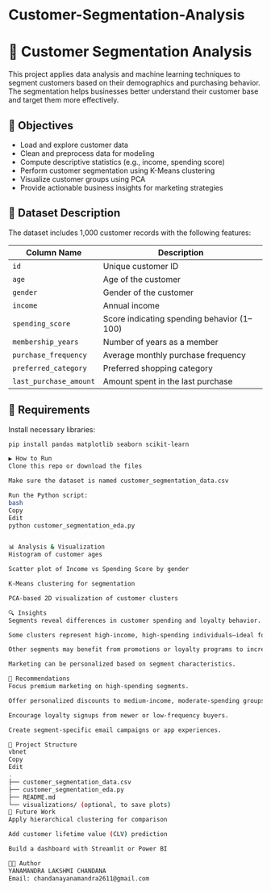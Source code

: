 # Customer-Segmentation-Analysis
# 👥 Customer Segmentation Analysis

This project applies data analysis and machine learning techniques to segment customers based on their demographics and purchasing behavior. The segmentation helps businesses better understand their customer base and target them more effectively.

## 🎯 Objectives

- Load and explore customer data
- Clean and preprocess data for modeling
- Compute descriptive statistics (e.g., income, spending score)
- Perform customer segmentation using K-Means clustering
- Visualize customer groups using PCA
- Provide actionable business insights for marketing strategies

## 🧾 Dataset Description

The dataset includes 1,000 customer records with the following features:

| Column Name            | Description                                      |
|------------------------|--------------------------------------------------|
| `id`                   | Unique customer ID                               |
| `age`                  | Age of the customer                              |
| `gender`               | Gender of the customer                           |
| `income`               | Annual income                                    |
| `spending_score`       | Score indicating spending behavior (1–100)       |
| `membership_years`     | Number of years as a member                      |
| `purchase_frequency`   | Average monthly purchase frequency               |
| `preferred_category`   | Preferred shopping category                      |
| `last_purchase_amount` | Amount spent in the last purchase                |


## 🧰 Requirements

Install necessary libraries:

```bash
pip install pandas matplotlib seaborn scikit-learn

▶️ How to Run
Clone this repo or download the files

Make sure the dataset is named customer_segmentation_data.csv

Run the Python script:
bash
Copy
Edit
python customer_segmentation_eda.py


📊 Analysis & Visualization
Histogram of customer ages

Scatter plot of Income vs Spending Score by gender

K-Means clustering for segmentation

PCA-based 2D visualization of customer clusters

🔍 Insights
Segments reveal differences in customer spending and loyalty behavior.

Some clusters represent high-income, high-spending individuals—ideal for premium offers.

Other segments may benefit from promotions or loyalty programs to increase retention.

Marketing can be personalized based on segment characteristics.

🧠 Recommendations
Focus premium marketing on high-spending segments.

Offer personalized discounts to medium-income, moderate-spending groups.

Encourage loyalty signups from newer or low-frequency buyers.

Create segment-specific email campaigns or app experiences.

📁 Project Structure
vbnet
Copy
Edit
.
├── customer_segmentation_data.csv
├── customer_segmentation_eda.py
├── README.md
└── visualizations/ (optional, to save plots)
🚀 Future Work
Apply hierarchical clustering for comparison

Add customer lifetime value (CLV) prediction

Build a dashboard with Streamlit or Power BI

👨‍💻 Author
YANAMANDRA LAKSHMI CHANDANA
Email: chandanayanamandra2611@gmail.com

